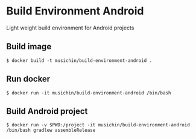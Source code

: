 # Build Environment Android
Light weight build environment for Android projects

## Build image
```
$ docker build -t musichin/build-environment-android .
```

## Run docker
```
$ docker run -it musichin/build-environment-android /bin/bash
```

## Build Android project
```
$ docker run -v $PWD:/project -it musichin/build-environment-android /bin/bash gradlew assembleRelease
```
